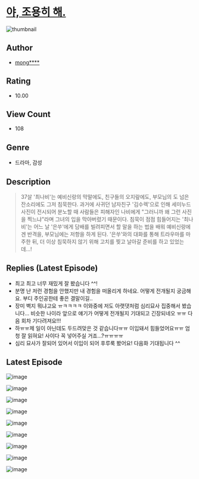 # [야, 조용히 해.](https://comic.naver.com/challenge/list?titleId=811385)
![thumbnail](https://image-comic.pstatic.net/user_contents_data/challenge_comic/2023/05/25/327086/upload_3486130496631748149_480x623.jpeg)

## Author
- [mong****](https://comic.naver.com/artistTitle?id=327086)

## Rating
- 10.00

## View Count
- 108

## Genre
- 드라마, 감성

## Description
> 37살 '최나비'는 예비신랑의 막말에도, 친구들의 오지랖에도, 부모님의 도 넘은 잔소리에도 그저 침묵한다. 과거에 사귀던 남자친구 '김수렉'으로 인해 세미누드 사진이 전시되어 분노할 때 사람들은 피해자인 나비에게 "그러니까 왜 그런 사진을 찍느냐"라며 그녀의 입을 막아버렸기 때문이다. 침묵이 점점 힘들어지는 '최나비'는 어느 날 '은쑤'에게 담배를 빌려피면서 할 말을 하는 법을 배워 예비신랑에겐 반격을, 부모님에는 저항을 하게 된다. '은쑤'와의 대화를 통해 트라우마를 마주한 뒤, 더 이상 침묵하지 않기 위해 고치를 찢고 날아갈 준비를 하고 있었는데...!

## Replies (Latest Episode)
- 최고 최고 너무 재밌게 잘 봤습니다 ^^!
- 분명 난 저런 경험을 안했지만 내 경험을 떠올리게 하네요. 어떻게 전개될지 궁금해요. 부디 주인공한테 좋은 결말이길..
- 장미 벽지 뭐냐고요 ㅠㅋㅋㅋㅋ 이와중에 저도 아랫댓처럼 심리묘사 집중해서 봤습니다… 비슷한 나이라 앞으로 얘기가 어떻게 전개될지 기대되고 긴장되네오 ㅠㅠ 다음 회차 기다려져요!!!
- 하ㅠㅠ제 일이 아닌데도 두드려맞은 것 같습니다ㅠㅠ 이입돼서 힘들었어요ㅠㅠ 엄청 잘 읽혀요! 사이다 꼭 넣어주실 거죠…?ㅠㅠㅠㅠ
- 심리 묘사가 잘되어 있어서 이입이 되어 후루룩 봤어요! 다음화 기대됩니다 ^^

## Latest Episode
![image](https://image-comic.pstatic.net/user_contents_data/challenge_comic/2023/05/25/327086/upload_7365748667266262073.jpeg)

![image](https://image-comic.pstatic.net/user_contents_data/challenge_comic/2023/05/25/327086/upload_4123105074721613411.jpeg)

![image](https://image-comic.pstatic.net/user_contents_data/challenge_comic/2023/05/25/327086/upload_3617569594700751718.jpeg)

![image](https://image-comic.pstatic.net/user_contents_data/challenge_comic/2023/05/25/327086/upload_7364901837137458230.jpeg)

![image](https://image-comic.pstatic.net/user_contents_data/challenge_comic/2023/05/25/327086/upload_3545516415953482595.jpeg)

![image](https://image-comic.pstatic.net/user_contents_data/challenge_comic/2023/05/25/327086/upload_3617571815262597426.jpeg)

![image](https://image-comic.pstatic.net/user_contents_data/challenge_comic/2023/05/25/327086/upload_3689402892709083191.jpeg)

![image](https://image-comic.pstatic.net/user_contents_data/challenge_comic/2023/05/25/327086/upload_3978138843100832816.jpeg)

![image](https://image-comic.pstatic.net/user_contents_data/challenge_comic/2023/05/25/327086/upload_4122029717936419385.jpeg)
